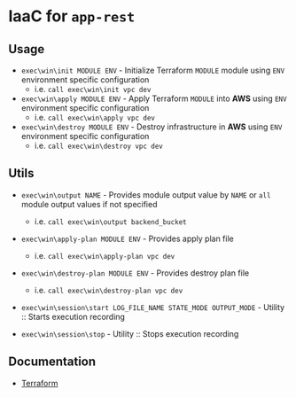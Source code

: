 # IaaC for `app-rest`

## Usage

* `exec\win\init MODULE ENV` - Initialize Terraform `MODULE` module using `ENV` environment specific configuration 
  * i.e. `call exec\win\init vpc dev`
* `exec\win\apply MODULE ENV` - Apply Terraform `MODULE` into **AWS** using `ENV` environment specific configuration 
  * i.e. `call exec\win\apply vpc dev`
* `exec\win\destroy MODULE ENV` - Destroy infrastructure in **AWS** using `ENV` environment specific configuration 
  * i.e. `call exec\win\destroy vpc dev`

## Utils

* `exec\win\output NAME` - Provides module output value by `NAME` or `all` module output values if not specified
  * i.e. `call exec\win\output backend_bucket`

* `exec\win\apply-plan MODULE ENV` - Provides apply plan file
  * i.e. `call exec\win\apply-plan vpc dev`
* `exec\win\destroy-plan MODULE ENV` - Provides destroy plan file
  * i.e. `call exec\win\destroy-plan vpc dev`

* `exec\win\session\start LOG_FILE_NAME STATE_MODE OUTPUT_MODE` - Utility :: Starts execution recording
* `exec\win\session\stop` - Utility :: Stops execution recording

## Documentation
* [Terraform](https://www.terraform.io/docs/index.html)